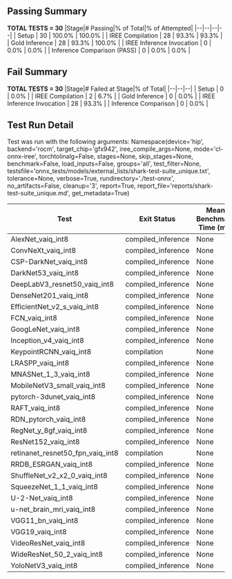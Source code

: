 ## Passing Summary

**TOTAL TESTS = 30**
|Stage|# Passing|% of Total|% of Attempted|
|--|--|--|--|
| Setup | 30 | 100.0% | 100.0% |
| IREE Compilation | 28 | 93.3% | 93.3% |
| Gold Inference | 28 | 93.3% | 100.0% |
| IREE Inference Invocation | 0 | 0.0% | 0.0% |
| Inference Comparison (PASS) | 0 | 0.0% | 0.0% |
## Fail Summary

**TOTAL TESTS = 30**
|Stage|# Failed at Stage|% of Total|
|--|--|--|
| Setup | 0 | 0.0% |
| IREE Compilation | 2 | 6.7% |
| Gold Inference | 0 | 0.0% |
| IREE Inference Invocation | 28 | 93.3% |
| Inference Comparison | 0 | 0.0% |
## Test Run Detail
Test was run with the following arguments:
Namespace(device='hip', backend='rocm', target_chip='gfx942', iree_compile_args=None, mode='cl-onnx-iree', torchtolinalg=False, stages=None, skip_stages=None, benchmark=False, load_inputs=False, groups='all', test_filter=None, testsfile='onnx_tests/models/external_lists/shark-test-suite_unique.txt', tolerance=None, verbose=True, rundirectory='./test-onnx', no_artifacts=False, cleanup='3', report=True, report_file='reports/shark-test-suite_unique.md', get_metadata=True)

| Test | Exit Status | Mean Benchmark Time (ms) | Notes |
|--|--|--|--|
| AlexNet_vaiq_int8 | compiled_inference | None | |
| ConvNeXt_vaiq_int8 | compiled_inference | None | |
| CSP-DarkNet_vaiq_int8 | compiled_inference | None | |
| DarkNet53_vaiq_int8 | compiled_inference | None | |
| DeepLabV3_resnet50_vaiq_int8 | compiled_inference | None | |
| DenseNet201_vaiq_int8 | compiled_inference | None | |
| EfficientNet_v2_s_vaiq_int8 | compiled_inference | None | |
| FCN_vaiq_int8 | compiled_inference | None | |
| GoogLeNet_vaiq_int8 | compiled_inference | None | |
| Inception_v4_vaiq_int8 | compiled_inference | None | |
| KeypointRCNN_vaiq_int8 | compilation | None | |
| LRASPP_vaiq_int8 | compiled_inference | None | |
| MNASNet_1_3_vaiq_int8 | compiled_inference | None | |
| MobileNetV3_small_vaiq_int8 | compiled_inference | None | |
| pytorch-3dunet_vaiq_int8 | compiled_inference | None | |
| RAFT_vaiq_int8 | compiled_inference | None | |
| RDN_pytorch_vaiq_int8 | compiled_inference | None | |
| RegNet_y_8gf_vaiq_int8 | compiled_inference | None | |
| ResNet152_vaiq_int8 | compiled_inference | None | |
| retinanet_resnet50_fpn_vaiq_int8 | compilation | None | |
| RRDB_ESRGAN_vaiq_int8 | compiled_inference | None | |
| ShuffleNet_v2_x2_0_vaiq_int8 | compiled_inference | None | |
| SqueezeNet_1_1_vaiq_int8 | compiled_inference | None | |
| U-2-Net_vaiq_int8 | compiled_inference | None | |
| u-net_brain_mri_vaiq_int8 | compiled_inference | None | |
| VGG11_bn_vaiq_int8 | compiled_inference | None | |
| VGG19_vaiq_int8 | compiled_inference | None | |
| VideoResNet_vaiq_int8 | compiled_inference | None | |
| WideResNet_50_2_vaiq_int8 | compiled_inference | None | |
| YoloNetV3_vaiq_int8 | compiled_inference | None | |
